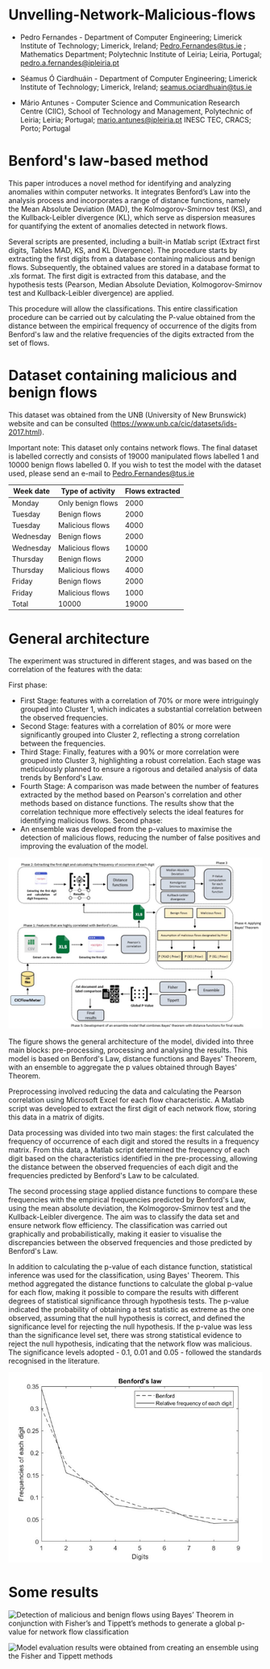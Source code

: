 # Unvelling-Network-Malicious-flows

+ Pedro Fernandes - Department of Computer Engineering; Limerick Institute of Technology; Limerick, Ireland; Pedro.Fernandes@tus.ie ; Mathematics Department; Polytechnic Institute of Leiria; Leiria, Portugal; pedro.a.fernandes@ipleiria.pt

+ Séamus Ó Ciardhuáin - Department of Computer Engineering; Limerick Institute of Technology; Limerick, Ireland; seamus.ociardhuain@tus.ie

+ Mário Antunes - Computer Science and Communication Research Centre (CIIC), School of Technology and Management, Polytechnic of Leiria; Leiria; Portugal; mario.antunes@ipleiria.pt INESC TEC, CRACS; Porto; Portugal

# Benford's law-based method 

This paper introduces a novel method for identifying and analyzing anomalies within computer networks. It integrates Benford’s Law into the analysis process and incorporates a range of distance functions, namely the Mean Absolute Deviation (MAD), the Kolmogorov-Smirnov test (KS), and the Kullback-Leibler divergence (KL), which serve as dispersion measures for quantifying the extent of anomalies detected in network flows. 

Several scripts are presented, including a built-in Matlab script (Extract first digits, Tables MAD, KS, and KL Divergence). The procedure starts by extracting the first digits from a database containing malicious and benign flows. 
Subsequently, the obtained values are stored in a database format to .xls format. The first digit is extracted from this database, and the hypothesis tests (Pearson, Median Absolute Deviation, Kolmogorov-Smirnov test and Kullback-Leibler divergence) are applied. 

This procedure will allow the classifications. This entire classification procedure can be carried out by calculating the P-value obtained from the distance between the empirical frequency of occurrence of the digits from Benford's law and the relative frequencies of the digits extracted from the set of flows. 

# Dataset containing malicious and benign flows

This dataset was obtained from the UNB (University of New Brunswick) website and can be consulted (https://www.unb.ca/cic/datasets/ids-2017.html).

Important note: 
This dataset only contains network flows.
The final dataset is labelled correctly and consists of 19000 manipulated flows labelled 1 and 10000 benign flows labelled 0. 
If you wish to test the model with the dataset used, please send an e-mail to Pedro.Fernandes@tus.ie 

| Week date | Type of activity | Flows extracted | 
| ---- | ---- | ---- | 
| Monday| Only benign flows | 2000 | 
| Tuesday| Benign flows | 2000 |  
| Tuesday| Malicious flows | 4000 |  
| Wednesday| Benign flows | 2000 |  
| Wednesday| Malicious flows | 10000 |  
| Thursday| Benign flows | 2000 |
| Thursday | Malicious flows | 4000 |   
| Friday | Benign flows | 2000 |
| Friday| Malicious flows | 1000 |
| Total | 10000 | 19000 |

# General architecture 

The experiment was structured in different stages, and was based on the correlation of the features with the data:

First phase:
 + First Stage: features with a correlation of $70\%$ or more were intriguingly grouped into Cluster 1, which indicates a substantial correlation between the observed frequencies.
 + Second Stage: features with a correlation of $80\%$ or more were significantly grouped into Cluster 2, reflecting a strong correlation between the frequencies.
 + Third Stage: Finally, features with a $90\%$ or more correlation were grouped into Cluster 3, highlighting a robust correlation. Each stage was meticulously planned to ensure a rigorous and detailed analysis of data trends by Benford's Law.
+ Fourth Stage: A comparison was made between the number of features extracted by the method based on Pearson's correlation and other methods based on distance functions. The results show that the correlation technique more effectively selects the ideal features for identifying malicious flows.
Second phase:
+ An ensemble was developed from the p-values to maximise the detection of malicious flows, reducing the number of false positives and improving the evaluation of the model.

![General architecture](Arquitetura_geral_inicial.jpg) 

The figure shows the general architecture of the model, divided into three main blocks: pre-processing, processing and analysing the results. This model is based on Benford's Law, distance functions and Bayes' Theorem, with an ensemble to aggregate the p values obtained through Bayes' Theorem.

Preprocessing involved reducing the data and calculating the Pearson correlation using Microsoft Excel for each flow characteristic. A Matlab script was developed to extract the first digit of each network flow, storing this data in a matrix of digits.

Data processing was divided into two main stages: the first calculated the frequency of occurrence of each digit and stored the results in a frequency matrix. From this data, a Matlab script determined the frequency of each digit based on the characteristics identified in the pre-processing, allowing the distance between the observed frequencies of each digit and the frequencies predicted by Benford's Law to be calculated.

The second processing stage applied distance functions to compare these frequencies with the empirical frequencies predicted by Benford's Law, using the mean absolute deviation, the Kolmogorov-Smirnov test and the Kullback-Leibler divergence. The aim was to classify the data set and ensure network flow efficiency. The classification was carried out graphically and probabilistically, making it easier to visualise the discrepancies between the observed frequencies and those predicted by Benford's Law.

In addition to calculating the p-value of each distance function, statistical inference was used for the classification, using Bayes' Theorem. This method aggregated the distance functions to calculate the global p-value for each flow, making it possible to compare the results with different degrees of statistical significance through hypothesis tests. The p-value indicated the probability of obtaining a test statistic as extreme as the one observed, assuming that the null hypothesis is correct, and defined the significance level for rejecting the null hypothesis. If the p-value was less than the significance level set, there was strong statistical evidence to reject the null hypothesis, indicating that the network flow was malicious. The significance levels adopted - 0.1, 0.01 and 0.05 - followed the standards recognised in the literature.

![Benford_law and ](Cluster_4.jpg) 

# Some results

![Detection of malicious and benign flows using Bayes’ Theorem in conjunction with Fisher’s
and Tippett’s methods to generate a global p-value for network flow classification](table_1.jpg)

![Model evaluation results were obtained from creating an ensemble using the Fisher and
Tippett methods](table_2.jpg)









